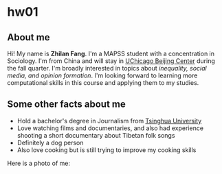 # hw01

## **About me**
Hi! My name is **Zhilan Fang**. I'm a MAPSS student with a concentration in Sociology. I'm from China and will stay in [UChicago Beijing Center](https://www.uchicago.cn/) during the fall quarter. I'm broadly interested in topics about *inequality, social media, and opinion formation*. I'm looking forward to learning more computational skills in this course and applying them to my studies.

## **Some other facts about me**
* Hold a bachelor's degree in Journalism from [Tsinghua University](https://www.tsinghua.edu.cn/en/index.htm)
* Love watching films and documentaries, and also had experience shooting a short documentary about Tibetan folk songs
* Definitely a dog person
* Also love cooking but is still trying to improve my cooking skills

Here is a photo of me:
